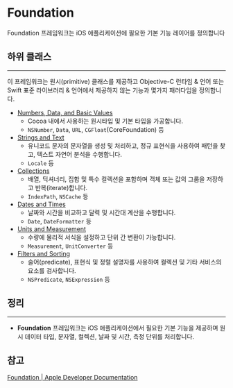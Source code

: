 # Foundation

Foundation 프레임워크는 iOS 애플리케이션에 필요한 기본 기능 레이어를 정의합니다

## 하위 클래스

---

이 프레임워크는 원시(primitive) 클래스를 제공하고 Objective-C 런타임 & 언어 또는 Swift 표준 라이브러리 & 언어에서 제공하지 않는 기능과 몇가지 패러다임을 정의합니다.

- [Numbers, Data, and Basic Values](https://developer.apple.com/documentation/foundation/numbers_data_and_basic_values)
    - Cocoa 내에서 사용하는 원시타입 및 기본 타입을 가공합니다.
    - `NSNumber`, `Data`, `URL`, `CGFloat`(CoreFoundation) 등
- [Strings and Text](https://developer.apple.com/documentation/foundation/strings_and_text)
    - 유니코드 문자의 문자열을 생성 및 처리하고, 정규 표현식을 사용하여 패턴을 찾고, 텍스트 자연어 분석을 수행합니다.
    - `Locale` 등
- [Collections](https://developer.apple.com/documentation/foundation/collections)
    - 배열, 딕셔너리, 집합 및 특수 컬렉션을 포함하며 객체 또는 값의 그룹을 저장하고 반복(iterate)합니다.
    - `IndexPath`, `NSCache` 등
- [Dates and Times](https://developer.apple.com/documentation/foundation/dates_and_times)
    - 날짜와 시간을 비교하고 달력 및 시간대 계산을 수행합니다.
    - `Date`, `DateFormatter` 등
- [Units and Measurement](https://developer.apple.com/documentation/foundation/units_and_measurement)
    - 수량에 물리적 서식을 설정하고 단위 간 변환이 가능합니다.
    - `Measurement`, `UnitConverter` 등
- [Filters and Sorting](https://developer.apple.com/documentation/foundation/filters_and_sorting)
    - 술어(predicate), 표현식 및 정렬 설명자를 사용하여 컬렉션 및 기타 서비스의 요소를 검사합니다.
    - `NSPredicate`, `NSExpression` 등

## 정리

---

- **Foundation** 프레임워크는 iOS 애플리케이션에서 필요한 기본 기능을 제공하며 원시 데이터 타입, 문자열, 컬렉션, 날짜 및 시간, 측정 단위를 처리합니다.

## 참고
[Foundation | Apple Developer Documentation](https://developer.apple.com/documentation/foundation)